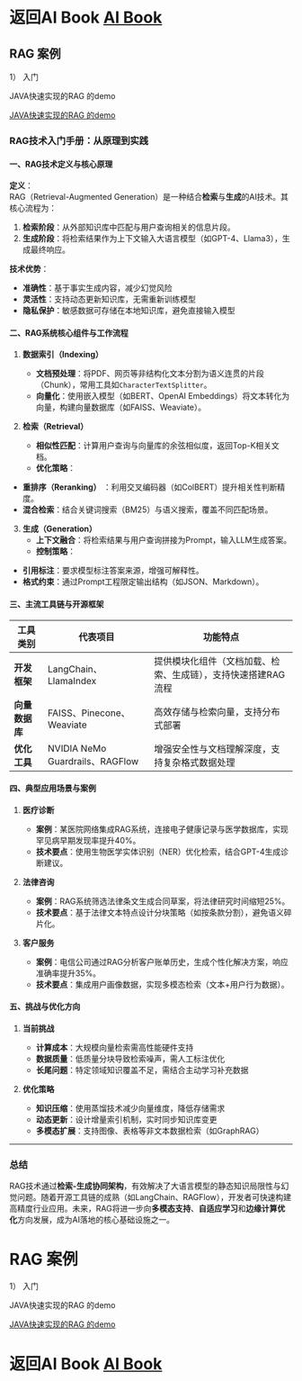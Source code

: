  
# 返回AI Book [AI Book](https://www.gitpp.com/ai1/ai-book)


## RAG 案例

1） 入门

JAVA快速实现的RAG 的demo

[JAVA快速实现的RAG 的demo](https://www.gitpp.com/gppdemo/java-rag-demo)

### RAG技术入门手册：从原理到实践



#### 一、RAG技术定义与核心原理
**定义**：  
RAG（Retrieval-Augmented Generation）是一种结合**检索**与**生成**的AI技术。其核心流程为：  
1. **检索阶段**：从外部知识库中匹配与用户查询相关的信息片段。  
2. **生成阶段**：将检索结果作为上下文输入大语言模型（如GPT-4、Llama3），生成最终响应。

**技术优势**：  
- **准确性**：基于事实生成内容，减少幻觉风险  
- **灵活性**：支持动态更新知识库，无需重新训练模型  
- **隐私保护**：敏感数据可存储在本地知识库，避免直接输入模型  




#### 二、RAG系统核心组件与工作流程
1. **数据索引（Indexing）**  
   - **文档预处理**：将PDF、网页等非结构化文本分割为语义连贯的片段（Chunk），常用工具如`CharacterTextSplitter`。  
   - **向量化**：使用嵌入模型（如BERT、OpenAI Embeddings）将文本转化为向量，构建向量数据库（如FAISS、Weaviate）。  

2. **检索（Retrieval）**  
   - **相似性匹配**：计算用户查询与向量库的余弦相似度，返回Top-K相关文档。  
   - **优化策略**：  
- **重排序（Reranking）** ：利用交叉编码器（如ColBERT）提升相关性判断精度。  
- **混合检索**：结合关键词搜索（BM25）与语义搜索，覆盖不同匹配场景。  

3. **生成（Generation）**  
   - **上下文融合**：将检索结果与用户查询拼接为Prompt，输入LLM生成答案。  
   - **控制策略**：  
- **引用标注**：要求模型标注答案来源，增强可解释性。  
- **格式约束**：通过Prompt工程限定输出结构（如JSON、Markdown）。  

#### 三、主流工具链与开源框架

| 工具类别       | 代表项目                           | 功能特点                                                                 |
|----------------|------------------------------------|--------------------------------------------------------------------------|
| **开发框架**   | LangChain、LlamaIndex              | 提供模块化组件（文档加载、检索、生成链），支持快速搭建RAG流程 |
| **向量数据库** | FAISS、Pinecone、Weaviate          | 高效存储与检索向量，支持分布式部署                           |
| **优化工具**   | NVIDIA NeMo Guardrails、RAGFlow    | 增强安全性与文档理解深度，支持复杂格式数据处理               |


#### 四、典型应用场景与案例
1. **医疗诊断**  
   - **案例**：某医院网络集成RAG系统，连接电子健康记录与医学数据库，实现罕见病早期发现率提升40%。  
   - **技术要点**：使用生物医学实体识别（NER）优化检索，结合GPT-4生成诊断建议。

2. **法律咨询**  
   - **案例**：RAG系统筛选法律条文生成合同草案，将法律研究时间缩短25%。  
   - **技术要点**：基于法律文本特点设计分块策略（如按条款分割），避免语义碎片化。

3. **客户服务**  
   - **案例**：电信公司通过RAG分析客户账单历史，生成个性化解决方案，响应准确率提升35%。  
   - **技术要点**：集成用户画像数据，实现多模态检索（文本+用户行为数据）。

#### 五、挑战与优化方向
1. **当前挑战**  
   - **计算成本**：大规模向量检索需高性能硬件支持  
   - **数据质量**：低质量分块导致检索噪声，需人工标注优化  
   - **长尾问题**：特定领域知识覆盖不足，需结合主动学习补充数据  

2. **优化策略**  
   - **知识压缩**：使用蒸馏技术减少向量维度，降低存储需求  
   - **动态更新**：设计增量索引机制，实时同步知识库变更  
   - **多模态扩展**：支持图像、表格等非文本数据检索（如GraphRAG）  

---

### 总结
RAG技术通过**检索-生成协同架构**，有效解决了大语言模型的静态知识局限性与幻觉问题。随着开源工具链的成熟（如LangChain、RAGFlow），开发者可快速构建高精度行业应用。未来，RAG将进一步向**多模态支持**、**自适应学习**和**边缘计算优化**方向发展，成为AI落地的核心基础设施之一。


# RAG 案例

1） 入门

JAVA快速实现的RAG 的demo

[JAVA快速实现的RAG 的demo](https://www.gitpp.com/gppdemo/java-rag-demo)


 
# 返回AI Book [AI Book](https://www.gitpp.com/ai1/ai-book)
